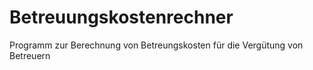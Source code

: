 # Betreuungskostenrechner
Programm zur Berechnung von Betreungskosten für die Vergütung von Betreuern
